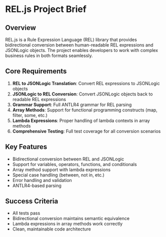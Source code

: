 # REL.js Project Brief

## Overview
REL.js is a Rule Expression Language (REL) library that provides bidirectional conversion between human-readable REL expressions and JSONLogic objects. The project enables developers to work with complex business rules in both formats seamlessly.

## Core Requirements
1. **REL to JSONLogic Translation**: Convert REL expressions to JSONLogic objects
2. **JSONLogic to REL Conversion**: Convert JSONLogic objects back to readable REL expressions
3. **Grammar Support**: Full ANTLR4 grammar for REL parsing
4. **Array Methods**: Support for functional programming constructs (map, filter, some, etc.)
5. **Lambda Expressions**: Proper handling of lambda contexts in array methods
6. **Comprehensive Testing**: Full test coverage for all conversion scenarios

## Key Features
- Bidirectional conversion between REL and JSONLogic
- Support for variables, operators, functions, and conditionals
- Array method support with lambda expressions
- Special case handling (between, not in, etc.)
- Error handling and validation
- ANTLR4-based parsing

## Success Criteria
- All tests pass
- Bidirectional conversion maintains semantic equivalence
- Lambda expressions in array methods work correctly
- Clean, maintainable code architecture